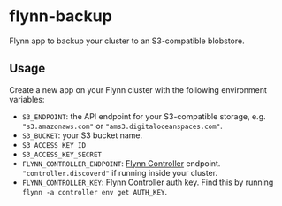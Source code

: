 flynn-backup
============

Flynn app to backup your cluster to an S3-compatible blobstore.


Usage
-----

Create a new app on your Flynn cluster with the following environment variables:

- `S3_ENDPOINT`: the API endpoint for your S3-compatible storage,
  e.g. `"s3.amazonaws.com"` or `"ams3.digitaloceanspaces.com"`.
- `S3_BUCKET`: your S3 bucket name.
- `S3_ACCESS_KEY_ID`
- `S3_ACCESS_KEY_SECRET` 
- `FLYNN_CONTROLLER_ENDPOINT`: [Flynn Controller](https://flynn.io/docs/api/controller) endpoint.
  `"controller.discoverd"` if running inside your cluster.
- `FLYNN_CONTROLLER_KEY`: Flynn Controller auth key. Find this by running `flynn -a controller env get AUTH_KEY`.
